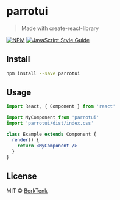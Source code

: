 # parrotui

> Made with create-react-library

[![NPM](https://img.shields.io/npm/v/parrotui.svg)](https://www.npmjs.com/package/parrotui) [![JavaScript Style Guide](https://img.shields.io/badge/code_style-standard-brightgreen.svg)](https://standardjs.com)

## Install

```bash
npm install --save parrotui
```

## Usage

```jsx
import React, { Component } from 'react'

import MyComponent from 'parrotui'
import 'parrotui/dist/index.css'

class Example extends Component {
  render() {
    return <MyComponent />
  }
}
```

## License

MIT © [BerkTenk](https://github.com/BerkTenk)
